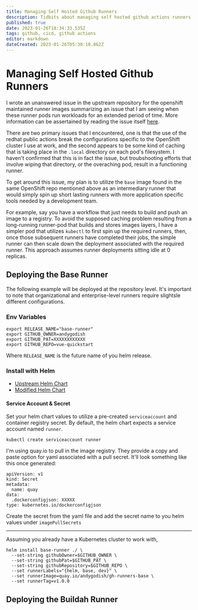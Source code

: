 ```yaml
---
title: Managing Self Hosted Github Runners
description: Tidbits about managing self hosted github actions runners. 
published: true
date: 2023-01-26T18:34:33.535Z
tags: github, cicd, github actions
editor: markdown
dateCreated: 2023-01-26T05:30:10.862Z
---
```


# Managing Self Hosted Github Runners

I wrote an unanswered issue in the upstream repository for the openshift maintained runner images summarizing an issue that I am seeing when these runner pods run workloads for an extended period of time. More information can be assertained by reading the issue itself [here](https://github.com/redhat-actions/openshift-actions-runners/issues/23). 

There are two primary issues that I encountered, one is that the use of the redhat public actions break the configurations specific to the OpenShift cluster I use at work, and the second appears to be some kind of caching that is taking place in the `.local` directory on each pod's filesystem. I haven't confirmed that this is in fact the issue, but troubshooting efforts that involve wiping that directory, or the overaching pod, result in a functioning runner. 

To get around this issue, my plan is to utilize the `base` image found in the same OpenShift repo mentioned above as an intermediary runner that would simply spin up short lasting runners with more application specific tools needed by a development team. 

For example, say you have a workflow that just needs to build and push an image to a registry. To avoid the supposed caching problem resulting from a long-running runner-pod that builds and stores images layers, I have a simpler pod that utilizes `kubectl` to first spin up the required runners, then, once those subsequent runners have completed their jobs, the simple runner can then scale down the deployment associated with the required runner. This approach assumes runner deployments sitting idle at 0 replicas.

## Deploying the Base Runner

The following example will be deployed at the repository level. It's important to note that organizational and enterprise-level runners require slightsle different configurations.

### Env Variables

```
export RELEASE_NAME="base-runner"                        
export GITHUB_OWNER=andygodish
export GITHUB_PAT=XXXXXXXXXXXX
export GITHUB_REPO=vue-quickstart
```

Where `RELEASE_NAME` is the future name of you helm release. 

### Install with Helm

- [Upstream Helm Chart](https://github.com/redhat-actions/openshift-actions-runner-chart)
- [Modified Helm Chart](https://github.com/vr-infrastructure/openshift-gh-runners-chart)


#### Service Account & Secret

Set your helm chart values to utilize a pre-created `serviceaccount` and container registry secret. By default, the helm chart expects a service account named `runner`. 

```
kubectl create serviceaccount runner
```

I'm using quay.io to pull in the image registry. They provide a copy and paste option for yaml associated with a pull secret. It'll look something like this once generated:

```
apiVersion: v1
kind: Secret
metadata:
  name: quay
data:
  .dockerconfigjson: XXXXX
type: kubernetes.io/dockerconfigjson
```

Create the secret from the yaml file and add the secret name to you helm values under `imagePullSecrets`

---

Assuming you already have a Kubernetes cluster to work with,

```
helm install base-runner ./ \    
  --set-string githubOwner=$GITHUB_OWNER \
  --set-string githubPat=$GITHUB_PAT \
  --set-string githubRepository=$GITHUB_REPO \
  --set runnerLabels="{helm, base, dev}" \
  --set runnerImage=quay.io/andygodish/gh-runners-base \
  --set runnerTag=v1.0.0
```

## Deploying the Buildah Runner


